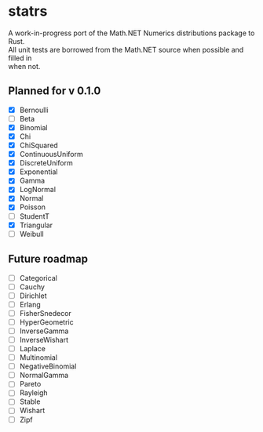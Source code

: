 # statrs  
  
A work-in-progress port of the Math.NET Numerics distributions package to Rust.  
All unit tests are borrowed from the Math.NET source when possible and filled in  
when not.  

## Planned for v 0.1.0
- [x] Bernoulli
- [ ] Beta
- [x] Binomial
- [x] Chi
- [x] ChiSquared
- [x] ContinuousUniform
- [x] DiscreteUniform
- [x] Exponential
- [x] Gamma
- [x] LogNormal
- [x] Normal
- [x] Poisson
- [ ] StudentT
- [x] Triangular
- [ ] Weibull

## Future roadmap
- [ ] Categorical
- [ ] Cauchy
- [ ] Dirichlet
- [ ] Erlang
- [ ] FisherSnedecor
- [ ] HyperGeometric
- [ ] InverseGamma
- [ ] InverseWishart
- [ ] Laplace
- [ ] Multinomial
- [ ] NegativeBinomial
- [ ] NormalGamma
- [ ] Pareto
- [ ] Rayleigh
- [ ] Stable
- [ ] Wishart
- [ ] Zipf
